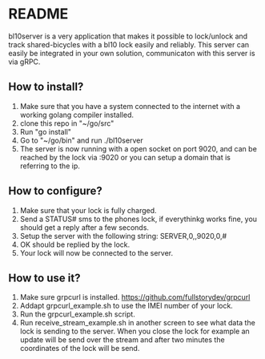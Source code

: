# README

bl10server is a very application that makes it possible to lock/unlock and track shared-bicycles with a bl10 lock easily and reliably. This server can easily be integrated in your own solution, communicaton with this server is via gRPC.


## How to install?

1. Make sure that you have a system connected to the internet with a working golang compiler installed.
2. clone this repo in "~/go/src"
3. Run "go install"
4. Go to "~/go/bin" and run ./bl10server
5. The server is now running with a open socket on port 9020, and can be reached by the lock via <ip>:9020 or you can setup a domain that is referring to the ip.

## How to configure?
1. Make sure that your lock is fully charged.
2. Send a STATUS# sms to the phones lock, if everythinkg works fine, you should get a reply after a few seconds.
3. Setup the server with the following string: SERVER,0,<ip>,9020,0,#
4. OK should be replied by the lock.
5. Your lock will now be connected to the server.

## How to use it?
1. Make sure grpcurl is installed. https://github.com/fullstorydev/grpcurl
2. Addapt grpcurl_example.sh to use the IMEI number of your lock.
3. Run the grpcurl_example.sh script.
4. Run receive_stream_example.sh in another screen to see what data the lock is sending to the server. When you close the lock for example an update will be send over the stream and after two minutes the coordinates of the lock will be send.
